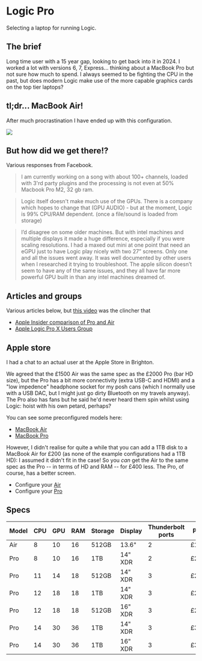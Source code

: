 # Logic Pro

Selecting a laptop for running Logic.

## The brief

Long time user with a 15 year gap, looking to get back into it in 2024. I worked a lot with versions 6, 7, Express... thinking about a MacBook Pro but not sure how much to spend. I always seemed to be fighting the CPU in the past, but does modern Logic make use of the more capable graphics cards on the top tier laptops?

## tl;dr... MacBook Air!

After much procrastination I have ended up with this configuration.

[![](https://mermaid.ink/img/pako:eNqFVf9u2jAQfpWTpUmdVBC_yi9Nm0rptKqlWgtrpQmpMsmReA125Di0WeE99j57sZ1NEwLrGH8E-77v7LvvzvYL85SPrM8CzeMQrm6nEui3-b57B1c8NireTBfcmyn1-DJlI-4NaASnQk_ZegeFSqUCZlY_mrJJmEof9UxFBupT9v4tXmOP13iT94N7j0T8gtyPQyXRGd5kxuoJ9ZGNMBjzOULTsYp07oVGH3xcCg-Twpr4Dx7XPrnVJwMYD8HOiuV9kcQRzwhtXeaTAgzzkBKb8QAz1MNM8oXwYDiBeqdTg69abUMVHtFuf_8ansP1pH5aAIlRmgdI4PmzQS15lJtKvr6wmQlPq0ulA3jEbKbKkQapMNxmfx6hZzTFsLEUBJ76QlH97qzUrU473lZPSUH7JeQ8NpZVWHYFvCbhwCgI-RI3xqWQWfTAFzG53tkx0JicXDkcWAA-uqrBXkEiTBLwlJQUtFAy2VfW9shAJQg3Z9Cp1dza1cpqEKVolDLhKu-APJU0sUKO7P__yLmGxL_cynnQRXKr0vXpGGbUhWmc8-_FXOxRfeX69tt4UDlzk7e68a_MXZXgA-m3ikMujVqsbOPsg3lx98wfV6OL4cXKtUsZs9C2qPtAqY93F6xSZrJU9NW24HkmdNpdsZ1Lbmo4k8tZbsXYGF_P0K41b_etPJNQyCCBC-CRpvAyUE8yPy1ZhOWYYS6iqB-JIDSBRvwHrXGIZvU6jHsH4ddLyFEoExlgGd7IuQMWed6kmJTKT5YKnHFJietUAi5RZ8ZKASbUKg1C4E61TyX6fcgN8JlK6QtF44LthKLFy_zPaUTH8fWicvG4_Dy67VON7JgtUC-48OlheLFuU2ZCXNBp6tPQxzlPIzNlU7kmKk-NGmfSY32jUzxmaexzg0PB6UlZ5MaYS9Z_Yc-s3-icVHvterPW7NRrvWbn5JhlrF_vNasn3ZNWrdlqNZrdRnd9zH4qRf61arvd6NFF2qn1Wu1ur9vKtzj3bS-z_pxHCW2BbjraPGfuVXPbfner2CjWfwBWiDPs?type=png)](https://mermaid.live/edit#pako:eNqFVf9u2jAQfpWTpUmdVBC_yi9Nm0rptKqlWgtrpQmpMsmReA125Di0WeE99j57sZ1NEwLrGH8E-77v7LvvzvYL85SPrM8CzeMQrm6nEui3-b57B1c8NireTBfcmyn1-DJlI-4NaASnQk_ZegeFSqUCZlY_mrJJmEof9UxFBupT9v4tXmOP13iT94N7j0T8gtyPQyXRGd5kxuoJ9ZGNMBjzOULTsYp07oVGH3xcCg-Twpr4Dx7XPrnVJwMYD8HOiuV9kcQRzwhtXeaTAgzzkBKb8QAz1MNM8oXwYDiBeqdTg69abUMVHtFuf_8ansP1pH5aAIlRmgdI4PmzQS15lJtKvr6wmQlPq0ulA3jEbKbKkQapMNxmfx6hZzTFsLEUBJ76QlH97qzUrU473lZPSUH7JeQ8NpZVWHYFvCbhwCgI-RI3xqWQWfTAFzG53tkx0JicXDkcWAA-uqrBXkEiTBLwlJQUtFAy2VfW9shAJQg3Z9Cp1dza1cpqEKVolDLhKu-APJU0sUKO7P__yLmGxL_cynnQRXKr0vXpGGbUhWmc8-_FXOxRfeX69tt4UDlzk7e68a_MXZXgA-m3ikMujVqsbOPsg3lx98wfV6OL4cXKtUsZs9C2qPtAqY93F6xSZrJU9NW24HkmdNpdsZ1Lbmo4k8tZbsXYGF_P0K41b_etPJNQyCCBC-CRpvAyUE8yPy1ZhOWYYS6iqB-JIDSBRvwHrXGIZvU6jHsH4ddLyFEoExlgGd7IuQMWed6kmJTKT5YKnHFJietUAi5RZ8ZKASbUKg1C4E61TyX6fcgN8JlK6QtF44LthKLFy_zPaUTH8fWicvG4_Dy67VON7JgtUC-48OlheLFuU2ZCXNBp6tPQxzlPIzNlU7kmKk-NGmfSY32jUzxmaexzg0PB6UlZ5MaYS9Z_Yc-s3-icVHvterPW7NRrvWbn5JhlrF_vNasn3ZNWrdlqNZrdRnd9zH4qRf61arvd6NFF2qn1Wu1ur9vKtzj3bS-z_pxHCW2BbjraPGfuVXPbfner2CjWfwBWiDPs)

## But how did we get there!?

Various responses from Facebook.

> I am currently working on a song with about 100+ channels, loaded with 3'rd party plugins and the processing is not even at 50%
Macbook Pro M2, 32 gb ram.

> Logic itself doesn't make much use of the GPUs. There is a company which hopes to change that (GPU AUDIO) - but at the moment, Logic is 99% CPU/RAM dependent. (once a file/sound is loaded from storage)

> I’d disagree on some older machines. But with intel machines and multiple displays it made a huge difference, especially if you were scaling resolutions. I had a maxed out mini at one point that need an eGPU just to have Logic play nicely with two 27” screens. Only one and all the issues went away. It was well documented by other users when I researched it trying to troubleshoot. The apple silicon doesn’t seem to have any of the same issues, and they all have far more powerful GPU built in than any intel machines dreamed of.

## Articles and groups

Various articles below, but [this video](https://www.youtube.com/watch?v=i8NnPmK2MZo) was the clincher that 

- [Apple Insider comparison of Pro and Air](https://appleinsider.com/inside/15-inch-macbook-air/vs/m3-15-inch-macbook-air-vs-m3-14-inch-macbook-pro----comparison)
- [Apple Logic Pro X Users Group](https://www.facebook.com/groups/543628065696081)

## Apple store

I had a chat to an actual user at the Apple Store in Brighton.

We agreed that the £1500 Air was the same spec as the £2000 Pro (bar HD size), but the Pro has a bit more connectivity (extra USB-C and HDMI) and a "low impedence" headphone socket for my posh cans (which I normally use with a USB DAC, but I might just go dirty Bluetooth on my travels anyway). The Pro also has fans but he said he'd never heard them spin whilst using Logic: hoist with his own petard, perhaps?

You can see some preconfigured models here:

- [MacBook Air](https://www.apple.com/uk/shop/buy-mac/macbook-air/13-inch-m3)
- [MacBook Pro](https://www.apple.com/uk/shop/buy-mac/macbook-pro/14-inch)

However, I didn't realise for quite a while that you can add a 1TB disk to a MacBook Air for £200 (as none of the example configurations had a 1TB HD): I assumed it didn't fit in the case! So you _can_ get the Air to the same spec as the Pro -- in terms of HD and RAM -- for £400 less. The Pro, of course, has a better screen.

- Configure your [Air](https://www.apple.com/uk/shop/buy-mac/macbook-air/13-inch-midnight-apple-m3-chip-with-8-core-cpu-and-10-core-gpu-16gb-memory-512gb)
- Configure your [Pro](https://www.apple.com/uk/shop/buy-mac/macbook-pro/14-inch-space-grey-apple-m1-pro-chip-with-8-core-cpu-and-14-core-gpu-16gb-memory-1tb)

## Specs

| Model | CPU | GPU | RAM | Storage | Display | Thunderbolt ports | Price | Headphone | HDMI | SDXC |
| --- | --- | --- | --- | --- | --- | --- | --- | --- | --- | --- |
| Air | 8 | 10 | 16 | 512GB | 13.6" | 2 | £1499 | &#10003; |||
| Pro | 8 | 10 | 16 | 1TB | 14" XDR | 2 | £2099 | &#10003; | &#10003; | &#10003; |
| Pro | 11 | 14 | 18 | 512GB | 14" XDR | 3 | £2099 | &#10003; | &#10003; | &#10003; |
| Pro | 12 | 18 | 18 | 1TB | 14" XDR | 3 | £2499 | &#10003; | &#10003; | &#10003; |
| Pro | 12 | 18 | 18 | 512GB | 16" XDR | 3 | £2599 | &#10003; | &#10003; | &#10003; |
| Pro | 14 | 30 | 36 | 1TB | 14" XDR | 3 | £3299 | &#10003; | &#10003; | &#10003; |
| Pro | 14 | 30 | 36 | 1TB | 16" XDR | 3 | £3599 | &#10003; | &#10003; | &#10003; |
